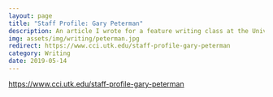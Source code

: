 ```yaml
---
layout: page
title: "Staff Profile: Gary Peterman"
description: An article I wrote for a feature writing class at the University of Tennessee profiling Gary Peterman, a now-retired advisor with the College of Communication and Information.
img: assets/img/writing/peterman.jpg
redirect: https://www.cci.utk.edu/staff-profile-gary-peterman
category: Writing
date: 2019-05-14
---
```


https://www.cci.utk.edu/staff-profile-gary-peterman
